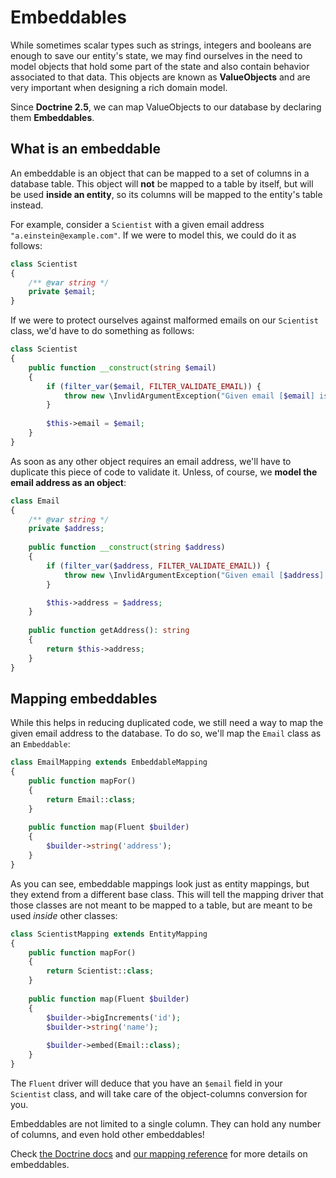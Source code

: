 # Embeddables

While sometimes scalar types such as strings, integers and booleans are enough to save our entity's state, we may find
ourselves in the need to model objects that hold some part of the state and also contain behavior associated to that 
data. This objects are known as **ValueObjects** and are very important when designing a rich domain model.

Since **Doctrine 2.5**, we can map ValueObjects to our database by declaring them **Embeddables**.

## What is an embeddable

An embeddable is an object that can be mapped to a set of columns in a database table. This object will **not** be 
mapped to a table by itself, but will be used **inside an entity**, so its columns will be mapped to the entity's table 
instead.

For example, consider a `Scientist` with a given email address `"a.einstein@example.com"`. 
If we were to model this, we could do it as follows:

```php
class Scientist
{
    /** @var string */
    private $email;
}
```

If we were to protect ourselves against malformed emails on our `Scientist` class, we'd have to do something as follows:

```php
class Scientist
{
    public function __construct(string $email)
    {
        if (filter_var($email, FILTER_VALIDATE_EMAIL)) {
            throw new \InvlidArgumentException("Given email [$email] is not valid.");
        }
        
        $this->email = $email;
    }
}
```

As soon as any other object requires an email address, we'll have to duplicate this piece of code to validate it. Unless,
of course, we **model the email address as an object**:

```php
class Email
{
    /** @var string */
    private $address;
    
    public function __construct(string $address)
    {
        if (filter_var($address, FILTER_VALIDATE_EMAIL)) {
            throw new \InvlidArgumentException("Given email [$address] is not valid.");
        }

        $this->address = $address;
    }
    
    public function getAddress(): string
    {
        return $this->address; 
    }
}
```

## Mapping embeddables

While this helps in reducing duplicated code, we still need a way to map the given email address to the database. To do
so, we'll map the `Email` class as an `Embeddable`:

```php
class EmailMapping extends EmbeddableMapping
{
    public function mapFor()
    {
        return Email::class;
    }
    
    public function map(Fluent $builder)
    {
        $builder->string('address');
    }
}
```

As you can see, embeddable mappings look just as entity mappings, but they extend from a different base class. This will
tell the mapping driver that those classes are not meant to be mapped to a table, but are meant to be used _inside_ 
other classes:

```php
class ScientistMapping extends EntityMapping
{
    public function mapFor()
    {
        return Scientist::class;
    }
    
    public function map(Fluent $builder)
    {
        $builder->bigIncrements('id');
        $builder->string('name');
        
        $builder->embed(Email::class);
    }
}
```

The `Fluent` driver will deduce that you have an `$email` field in your `Scientist` class, and will take care of the 
object-columns conversion for you.

Embeddables are not limited to a single column. They can hold any number of columns, and even hold other embeddables!

Check [the Doctrine docs](http://docs.doctrine-project.org/projects/doctrine-orm/en/latest/tutorials/embeddables.html) and [our mapping reference](/docs/{{version}}/fluent/reference#embeddables) for more details on embeddables.